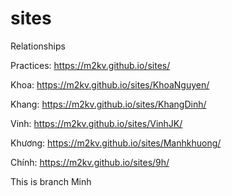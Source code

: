 # sites
Relationships

Practices: https://m2kv.github.io/sites/

Khoa: https://m2kv.github.io/sites/KhoaNguyen/

Khang: https://m2kv.github.io/sites/KhangDinh/

Vinh: https://m2kv.github.io/sites/VinhJK/

Khương: https://m2kv.github.io/sites/Manhkhuong/

Chính: https://m2kv.github.io/sites/9h/

This is branch Minh
